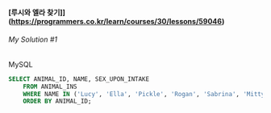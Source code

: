 #### [루시와 엘라 찾기]](https://programmers.co.kr/learn/courses/30/lessons/59046)


###### My Solution #1

MySQL
```sql
SELECT ANIMAL_ID, NAME, SEX_UPON_INTAKE
    FROM ANIMAL_INS
    WHERE NAME IN ('Lucy', 'Ella', 'Pickle', 'Rogan', 'Sabrina', 'Mitty')
    ORDER BY ANIMAL_ID;
```
